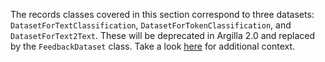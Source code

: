 The records classes covered in this section correspond to three datasets: `DatasetForTextClassification`, `DatasetForTokenClassification`, and `DatasetForText2Text`. These will be deprecated in Argilla 2.0 and replaced by the `FeedbackDataset` class. Take a look [here](/practical_guides/choose_dataset) for additional context.